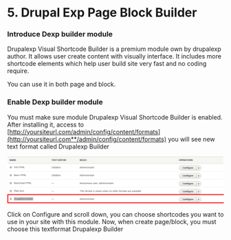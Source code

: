 # 5. Drupal Exp Page Block Builder

### Introduce Dexp builder module

Drupalexp Visual Shortcode Builder is a premium module own by drupalexp author. It allows user create content with visually interface. It includes more shortcode elements which help user build site very fast and no coding require.

You can use it in both page and block.

### Enable Dexp builder module

You must make sure module Drupalexp Visual Shortcode Builder is enabled. After installing it, access to [http://yoursiteurl.com/admin/config/content/formats](http://yoursiteurl.com**/admin/config/content/formats) you will see new text format called Drupalexp Builder

![](../.gitbook/assets/dexp-builder-format.png)

Click on Configure and scroll down, you can choose shortcodes you want to use in your site with this module. Now, when create page/block, you must choose this textformat Drupalexp Builder

